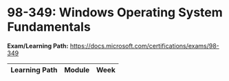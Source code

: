 # 98-349: Windows Operating System Fundamentals

**Exam/Learning Path:** https://docs.microsoft.com/certifications/exams/98-349

| **Learning Path** | **Module** | **Week** |
|-|-|-|

